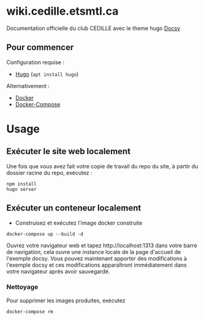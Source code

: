 # wiki.cedille.etsmtl.ca
Documentation officielle du club CEDILLE avec le theme hugo [Docsy](https://www.docsy.dev/)

## Pour commencer

Configuration requise :

* [Hugo](https://gohugo.io/) (`apt install hugo`)

Alternativement :

* [Docker](https://docs.docker.com/get-docker/)
* [Docker-Compose](https://docs.docker.com/compose/install/)

# Usage

## Exécuter le site web localement
Une fois que vous avez fait votre copie de travail du repo du site, à partir du dossier racine du repo, exécutez :
```
npm install
hugo server
```

## Exécuter un conteneur localement
- Construisez et exécutez l'image docker construite
```
docker-compose up --build -d
```
Ouvrez votre navigateur web et tapez http://localhost:1313 dans votre barre de navigation, cela ouvre une instance locale de la page d'accueil de l'exemple docsy. Vous pouvez maintenant apporter des modifications à l'exemple docsy et ces modifications apparaîtront immédiatement dans votre navigateur après avoir sauvegardé.

### Nettoyage
Pour supprimer les images produites, exécutez
```
docker-compose rm
```